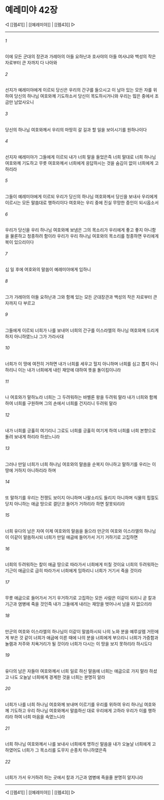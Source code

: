 ﻿# 예레미야 42장

◁ [[렘41]] | [[예레미야]] | [[렘43]] ▷
***

###### 1
이에 모든 군대의 장관과 가레아의 아들 요하난과 호사야의 아들 여사냐와 백성의 작은 자로부터 큰 자까지 다 나아와

###### 2
선지가 예레미야에게 이르되 당신은 우리의 간구를 들으시고 이 남아 있는 모든 자를 위하여 당신의 하나님 여호와께 기도하소서 당신이 목도하시거니와 우리는 많은 중에서 조금만 남았사오니

###### 3
당신의 하나님 여호와께서 우리의 마땅히 갈 길과 할 일을 보이시기를 원하나이다

###### 4
선지자 예레미야가 그들에게 이르되 내가 너희 말을 들었은즉 너희 말대로 너희 하나님 여호와께 기도하고 무릇 여호와께서 너희에게 응답하시는 것을 숨김이 없이 너희에게 고하리라

###### 5
그들이 예레미야에게 이르되 우리가 당신의 하나님 여호와께서 당신을 보내사 우리에게 이르시는 모든 말씀대로 행하리이다 여호와는 우리 중에 진실 무망한 증인이 되시옵소서

###### 6
우리가 당신을 우리 하나님 여호와께 보냄은 그의 목소리가 우리에게 좋고 좋지 아니함을 물론하고 청종하려 함이라 우리가 우리 하나님 여호와의 목소리를 청종하면 우리에게 복이 있으리이다

###### 7
십 일 후에 여호와의 말씀이 예레미야에게 임하니

###### 8
그가 가레아의 아들 요하난과 그와 함께 있는 모든 군대장관과 백성의 작은 자로부터 큰 자까지 다 부르고

###### 9
그들에게 이르되 너희가 나를 보내어 너희의 간구를 이스라엘의 하나님 여호와께 드리게 하지 아니하였느냐 그가 가라사대

###### 10
너희가 이 땅에 여전히 거하면 내가 너희를 세우고 헐지 아니하며 너희를 심고 뽑지 아니하리니 이는 내가 너희에게 내린 재앙에 대하여 뜻을 돌이킴이니라

###### 11
나 여호와가 말하노라 너희는 그 두려워하는 바벨론 왕을 두려워 말라 내가 너희와 함께 하여 너희를 구원하며 그의 손에서 너희를 건지리니 두려워 말라

###### 12
내가 너희를 긍휼히 여기리니 그로도 너희를 긍휼히 여기게 하여 너희를 너희 본향으로 돌려 보내게 하리라 하셨느니라

###### 13
그러나 만일 너희가 너희 하나님 여호와의 말씀을 순복지 아니하고 말하기를 우리는 이 땅에 거하지 아니하리라 하며

###### 14
또 말하기를 우리는 전쟁도 보이지 아니하며 나팔소리도 들리지 아니하며 식물의 핍절도 당치 아니하는 애굽 땅으로 결단코 들어가 거하리라 하면 잘못되리라

###### 15
너희 유다의 남은 자여 이제 여호와의 말씀을 들으라 만군의 여호와 이스라엘의 하나님이 이같이 말씀하시되 너희가 만일 애굽에 들어가서 거기 거하기로 고집하면

###### 16
너희의 두려워하는 칼이 애굽 땅으로 따라가서 너희에게 미칠 것이요 너희의 두려워하는 기근이 애굽으로 급히 따라가서 너희에게 임하리니 너희가 거기서 죽을 것이라

###### 17
무릇 애굽으로 들어가서 거기 우거하기로 고집하는 모든 사람은 이같이 되리니 곧 칼과 기근과 염병에 죽을 것인즉 내가 그들에게 내리는 재앙을 벗어나서 남을 자 없으리라

###### 18
만군의 여호와 이스라엘의 하나님이 이같이 말씀하시되 나의 노와 분을 예루살렘 거민에게 부은 것 같이 너희가 애굽에 이른 때에 나의 분을 너희에게 부으리니 너희가 가증함과 놀램과 저주와 치욕거리가 될 것이라 너희가 다시는 이 땅을 보지 못하리라 하시도다

###### 19
유다의 남은 자들아 여호와께서 너희 일로 하신 말씀에 너희는 애굽으로 가지 말라 하셨고 나도 오늘날 너희에게 경계한 것을 너희는 분명히 알라

###### 20
너희가 나를 너희 하나님 여호와께 보내며 이르기를 우리를 위하여 우리 하나님 여호와께 기도하고 우리 하나님 여호와께서 말씀하신 대로 우리에게 고하라 우리가 이를 행하리라 하여 너희 마음을 속였느니라

###### 21
너희 하나님 여호와께서 나를 보내사 너희에게 명하신 말씀을 내가 오늘날 너희에게 고하였어도 너희가 그 목소리를 도무지 순종치 아니하였은즉

###### 22
너희가 가서 우거하려 하는 곳에서 칼과 기근과 염병에 죽을줄 분명히 알지니라

***
◁ [[렘41]] | [[예레미야]] | [[렘43]] ▷